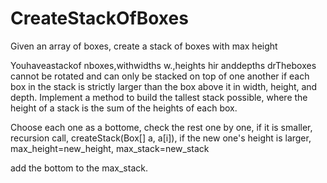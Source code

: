 # CreateStackOfBoxes
Given an array of boxes, create a stack of boxes with max height

Youhaveastackof nboxes,withwidths w.,heights hir anddepths drTheboxes cannot be rotated and can only be stacked on top of one another if each box in the stack is strictly larger than the box above it in width, height, and depth. Implement a method to build the tallest stack possible, where the height of a stack is the sum of the heights of each box.

Choose each one as a bottome, check the rest one by one, if it is smaller, recursion call, createStack(Box[] a, a[i]), if the new one's height is larger, max_height=new_height, max_stack=new_stack

add the bottom to the max_stack.
